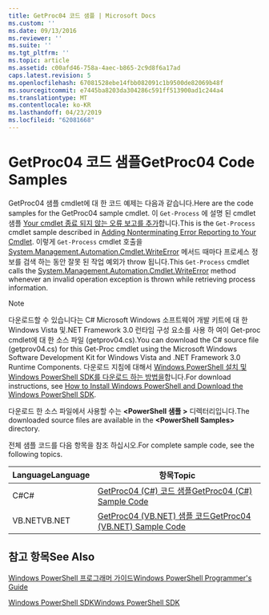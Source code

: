 ```yaml
---
title: GetProc04 코드 샘플 | Microsoft Docs
ms.custom: ''
ms.date: 09/13/2016
ms.reviewer: ''
ms.suite: ''
ms.tgt_pltfrm: ''
ms.topic: article
ms.assetid: c00afd46-758a-4aec-b865-2c9d8f6a17ad
caps.latest.revision: 5
ms.openlocfilehash: 67081528ebe14fbb082091c1b9500de82069b48f
ms.sourcegitcommit: e7445ba8203da304286c591ff513900ad1c244a4
ms.translationtype: MT
ms.contentlocale: ko-KR
ms.lasthandoff: 04/23/2019
ms.locfileid: "62081668"
---
```

# <a name="getproc04-code-samples"></a><span data-ttu-id="fdb4f-102">GetProc04 코드 샘플</span><span class="sxs-lookup"><span data-stu-id="fdb4f-102">GetProc04 Code Samples</span></span>

<span data-ttu-id="fdb4f-103">GetProc04 샘플 cmdlet에 대 한 코드 예제는 다음과 같습니다.</span><span class="sxs-lookup"><span data-stu-id="fdb4f-103">Here are the code samples for the GetProc04 sample cmdlet.</span></span> <span data-ttu-id="fdb4f-104">이 `Get-Process` 에 설명 된 cmdlet 샘플 [Your cmdlet 종료 되지 않는 오류 보고를 추가](../cmdlet/adding-non-terminating-error-reporting-to-your-cmdlet.md)합니다.</span><span class="sxs-lookup"><span data-stu-id="fdb4f-104">This is the `Get-Process` cmdlet sample described in [Adding Nonterminating Error Reporting to Your Cmdlet](../cmdlet/adding-non-terminating-error-reporting-to-your-cmdlet.md).</span></span> <span data-ttu-id="fdb4f-105">이렇게 `Get-Process` cmdlet 호출을 [System.Management.Automation.Cmdlet.WriteError](/dotnet/api/System.Management.Automation.Cmdlet.WriteError) 메서드 때마다 프로세스 정보를 검색 하는 동안 잘못 된 작업 예외가 throw 됩니다.</span><span class="sxs-lookup"><span data-stu-id="fdb4f-105">This `Get-Process` cmdlet calls the [System.Management.Automation.Cmdlet.WriteError](/dotnet/api/System.Management.Automation.Cmdlet.WriteError) method whenever an invalid operation exception is thrown while retrieving process information.</span></span>

> [!NOTE]
> <span data-ttu-id="fdb4f-106">다운로드할 수 있습니다는 C# Microsoft Windows 소프트웨어 개발 키트에 대 한 Windows Vista 및.NET Framework 3.0 런타임 구성 요소를 사용 하 여이 Get-proc cmdlet에 대 한 소스 파일 (getprov04.cs).</span><span class="sxs-lookup"><span data-stu-id="fdb4f-106">You can download the C# source file (getprov04.cs) for this Get-Proc cmdlet using the Microsoft Windows Software Development Kit for Windows Vista and .NET Framework 3.0 Runtime Components.</span></span> <span data-ttu-id="fdb4f-107">다운로드 지침에 대해서 [Windows PowerShell 설치 및 Windows PowerShell SDK를 다운로드 하는 방법을](/powershell/developer/installing-the-windows-powershell-sdk)합니다.</span><span class="sxs-lookup"><span data-stu-id="fdb4f-107">For download instructions, see [How to Install Windows PowerShell and Download the Windows PowerShell SDK](/powershell/developer/installing-the-windows-powershell-sdk).</span></span>
>
> <span data-ttu-id="fdb4f-108">다운로드 한 소스 파일에서 사용할 수는  **\<PowerShell 샘플 >** 디렉터리입니다.</span><span class="sxs-lookup"><span data-stu-id="fdb4f-108">The downloaded source files are available in the **\<PowerShell Samples>** directory.</span></span>

<span data-ttu-id="fdb4f-109">전체 샘플 코드를 다음 항목을 참조 하십시오.</span><span class="sxs-lookup"><span data-stu-id="fdb4f-109">For complete sample code, see the following topics.</span></span>

|<span data-ttu-id="fdb4f-110">Language</span><span class="sxs-lookup"><span data-stu-id="fdb4f-110">Language</span></span>|<span data-ttu-id="fdb4f-111">항목</span><span class="sxs-lookup"><span data-stu-id="fdb4f-111">Topic</span></span>|
|--------------|-----------|
|<span data-ttu-id="fdb4f-112">C#</span><span class="sxs-lookup"><span data-stu-id="fdb4f-112">C#</span></span>|[<span data-ttu-id="fdb4f-113">GetProc04 (C#) 코드 샘플</span><span class="sxs-lookup"><span data-stu-id="fdb4f-113">GetProc04 (C#) Sample Code</span></span>](./getproc04-csharp-sample-code.md)|
|<span data-ttu-id="fdb4f-114">VB.NET</span><span class="sxs-lookup"><span data-stu-id="fdb4f-114">VB.NET</span></span>|[<span data-ttu-id="fdb4f-115">GetProc04 (VB.NET) 샘플 코드</span><span class="sxs-lookup"><span data-stu-id="fdb4f-115">GetProc04 (VB.NET) Sample Code</span></span>](./getproc04-vb-net-sample-code.md)|

## <a name="see-also"></a><span data-ttu-id="fdb4f-116">참고 항목</span><span class="sxs-lookup"><span data-stu-id="fdb4f-116">See Also</span></span>

[<span data-ttu-id="fdb4f-117">Windows PowerShell 프로그래머 가이드</span><span class="sxs-lookup"><span data-stu-id="fdb4f-117">Windows PowerShell Programmer's Guide</span></span>](./windows-powershell-programmer-s-guide.md)

[<span data-ttu-id="fdb4f-118">Windows PowerShell SDK</span><span class="sxs-lookup"><span data-stu-id="fdb4f-118">Windows PowerShell SDK</span></span>](../windows-powershell-reference.md)